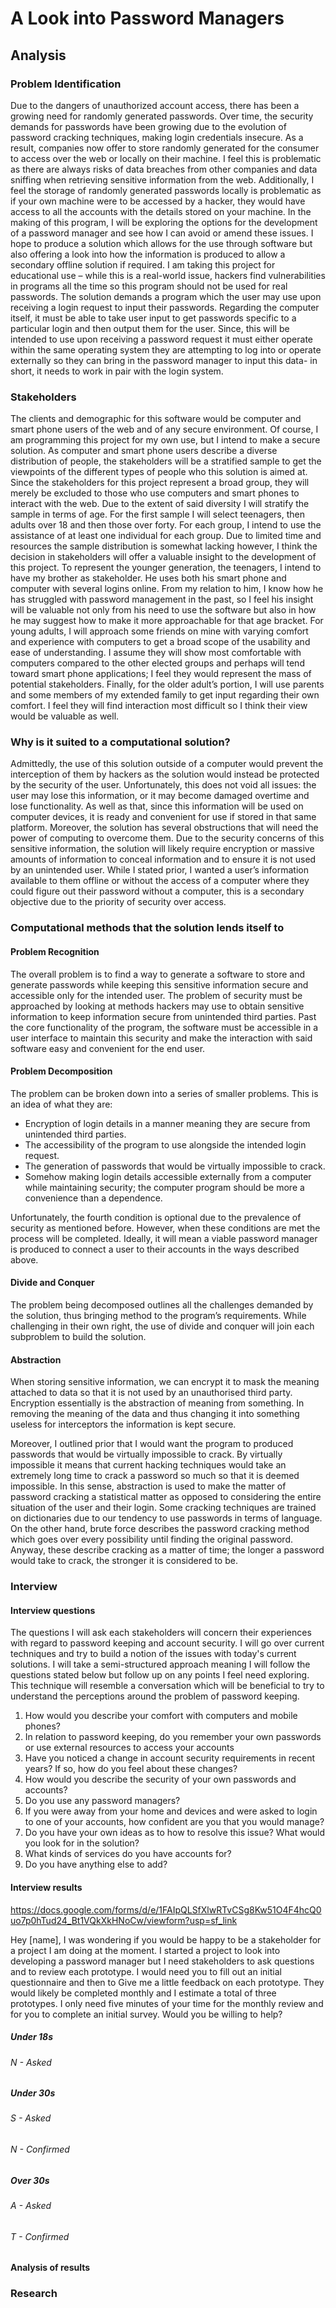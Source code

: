 # A Look into Password Managers

## Analysis

### Problem Identification

Due to the dangers of unauthorized account access, there has been a growing need for randomly generated passwords. Over time, the security demands for passwords have been growing due to the evolution of password cracking techniques, making login credentials insecure. As a result, companies now offer to store randomly generated for the consumer to access over the web or locally on their machine. I feel this is problematic as there are always risks of data breaches from other companies and data sniffing when retrieving sensitive information from the web. Additionally, I feel the storage of randomly generated passwords locally is problematic as if your own machine were to be accessed by a hacker, they would have access to all the accounts with the details stored on your machine. In the making of this program, I will be exploring the options for the development of a password manager and see how I can avoid or amend these issues. I hope to produce a solution which allows for the use through software but also offering a look into how the information is produced to allow a secondary offline solution if required. I am taking this project for educational use – while this is a real-world issue, hackers find vulnerabilities in programs all the time so this program should not be used for real passwords.
The solution demands a program which the user may use upon receiving a login request to input their passwords. Regarding the computer itself, it must be able to take user input to get passwords specific to a particular login and then output them for the user. Since, this will be intended to use upon receiving a password request it must either operate within the same operating system they are attempting to log into or operate externally so they can bring in the password manager to input this data- in short, it needs to work in pair with the login system.

### Stakeholders

The clients and demographic for this software would be computer and smart phone users of the web and of any secure environment. Of course, I am programming this project for my own use, but I intend to make a secure solution. As computer and smart phone users describe a diverse distribution of people, the stakeholders will be a stratified sample to get the viewpoints of the different types of people who this solution is aimed at.
Since the stakeholders for this project represent a broad group, they will merely be excluded to those who use computers and smart phones to interact with the web. Due to the extent of said diversity I will stratify the sample in terms of age. For the first sample I will select teenagers, then adults over 18 and then those over forty. For each group, I intend to use the assistance of at least one individual for each group. Due to limited time and resources the sample distribution is somewhat lacking however, I think the decision in stakeholders will offer a valuable insight to the development of this project.
To represent the younger generation, the teenagers, I intend to have my brother as stakeholder. He uses both his smart phone and computer with several logins online. From my relation to him, I know how he has struggled with password management in the past, so I feel his insight will be valuable not only from his need to use the software but also in how he may suggest how to make it more approachable for that age bracket. For young adults, I will approach some friends on mine with varying comfort and experience with computers to get a broad scope of the usability and ease of understanding. I assume they will show most comfortable with computers compared to the other elected groups and perhaps will tend toward smart phone applications; I feel they would represent the mass of potential stakeholders. Finally, for the older adult’s portion, I will use parents and some members of my extended family to get input regarding their own comfort. I feel they will find interaction most difficult so I think their view would be valuable as well.

### Why is it suited to a computational solution?

Admittedly, the use of this solution outside of a computer would prevent the interception of them by hackers as the solution would instead be protected by the security of the user. Unfortunately, this does not void all issues: the user may lose this information, or it may become damaged overtime and lose functionality. As well as that, since this information will be used on computer devices, it is ready and convenient for use if stored in that same platform.
Moreover, the solution has several obstructions that will need the power of computing to overcome them. Due to the security concerns of this sensitive information, the solution will likely require encryption or massive amounts of information to conceal information and to ensure it is not used by an unintended user. While I stated prior, I wanted a user’s information available to them offline or without the access of a computer where they could figure out their password without a computer, this is a secondary objective due to the priority of security over access.

### Computational methods that the solution lends itself to

#### Problem Recognition

The overall problem is to find a way to generate a software to store and generate passwords while keeping this sensitive information secure and accessible only for the intended user. The problem of security must be approached by looking at methods hackers may use to obtain sensitive information to keep information secure from unintended third parties. Past the core functionality of the program, the software must be accessible in a user interface to maintain this security and make the interaction with said software easy and convenient for the end user.  

#### Problem Decomposition

The problem can be broken down into a series of smaller problems. This is an idea of what they are:
* Encryption of login details in a manner meaning they are secure from unintended third parties.
* The accessibility of the program to use alongside the intended login request.
* The generation of passwords that would be virtually impossible to crack.
* Somehow making login details accessible externally from a computer while maintaining security; the computer program should be more a convenience than a dependence.

Unfortunately, the fourth condition is optional due to the prevalence of security as mentioned before. However, when these conditions are met the process will be completed. Ideally, it will mean a viable password manager is produced to connect a user to their accounts in the ways described above.

#### Divide and Conquer

The problem being decomposed outlines all the challenges demanded by the solution, thus bringing method to the program’s requirements. While challenging in their own right, the use of divide and conquer will join each subproblem to build the solution.

#### Abstraction

When storing sensitive information, we can encrypt it to mask the meaning attached to data so that it is not used by an unauthorised third party. Encryption essentially is the abstraction of meaning from something. In removing the meaning of the data and thus changing it into something useless for interceptors the information is kept secure.

Moreover, I outlined prior that I would want the program to produced passwords that would be virtually impossible to crack. By virtually impossible it means that current hacking techniques would take an extremely long time to crack a password so much so that it is deemed impossible. In this sense, abstraction is used to make the matter of password cracking a statistical matter as opposed to considering the entire situation of the user and their login. Some cracking techniques are trained on dictionaries due to our tendency to use passwords in terms of language. On the other hand, brute force describes the password cracking method which goes over every possibility until finding the original password. Anyway, these describe cracking as a matter of time; the longer a password would take to crack, the stronger it is considered to be.

### Interview

#### Interview questions

The questions I will ask each stakeholders will concern their experiences with regard to password keeping and account security. I will go over current techniques and try to build a notion of the issues with today's current solutions. I will take a semi-structured approach meaning I will follow the questions stated below but follow up on any points I feel need exploring. This technique will resemble a conversation which will be beneficial to try to understand the perceptions around the problem of password keeping.

1. How would you describe your comfort with computers and mobile phones?
2. In relation to password keeping, do you remember your own passwords or use external resources to access your accounts
3. Have you noticed a change in account security requirements in recent years? If so, how do you feel about these changes?
4. How would you describe the security of your own passwords and accounts?
5. Do you use any password managers?
6. If you were away from your home and devices and were asked to login to one of your accounts, how confident are you that you would manage?
7. Do you have your own ideas as to how to resolve this issue? What would you look for in the solution?
8. What kinds of services do you have accounts for?
9. Do you have anything else to add?

#### Interview results

https://docs.google.com/forms/d/e/1FAIpQLSfXlwRTvCSg8Kw51O4F4hcQ0uo7p0hTud24_Bt1VQkXkHNoCw/viewform?usp=sf_link

Hey [name], I was wondering if you would be happy to be a stakeholder for a project I am doing at the moment. I started a project to look into developing a password manager but I need stakeholders to ask questions and to review each prototype. I would need you to fill out an initial questionnaire and then to Give me a little feedback on each prototype. They would likely be completed monthly and I estimate a total of three prototypes. I only need five minutes of your time for the monthly review and for you to complete an initial survey. Would you be willing to help?

##### **Under 18s**

###### N - Asked

##### **Under 30s**

###### S - Asked

###### N - Confirmed

##### **Over 30s**

###### A - Asked

###### T - Confirmed

#### Analysis of results

### Research
